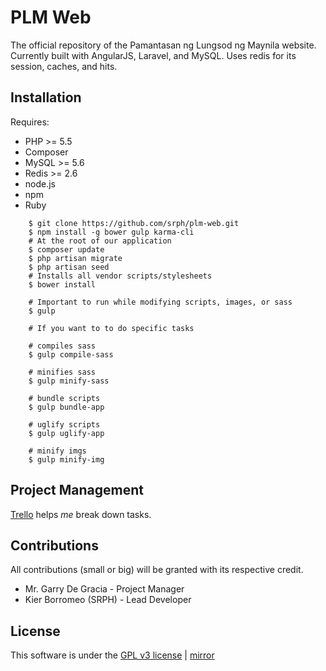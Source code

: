 PLM Web
======

The official repository of the Pamantasan ng Lungsod ng Maynila website. Currently built with AngularJS, Laravel, and MySQL. Uses redis for its session, caches, and hits.

## Installation ##

Requires:

- PHP >= 5.5
- Composer
- MySQL >= 5.6
- Redis >= 2.6
- node.js
- npm
- Ruby

```
	$ git clone https://github.com/srph/plm-web.git
	$ npm install -g bower gulp karma-cli
	# At the root of our application
	$ composer update
	$ php artisan migrate
	$ php artisan seed
	# Installs all vendor scripts/stylesheets
	$ bower install

	# Important to run while modifying scripts, images, or sass
	$ gulp

	# If you want to to do specific tasks

	# compiles sass
	$ gulp compile-sass

	# minifies sass
	$ gulp minify-sass

	# bundle scripts
	$ gulp bundle-app

	# uglify scripts
	$ gulp uglify-app

	# minify imgs
	$ gulp minify-img
```
	
## Project Management ##

[Trello](https://trello.com/b/k1vqoXPB/plm-web) helps *me* break down tasks.

## Contributions ##

All contributions (small or big) will be granted with its respective credit.

- Mr. Garry De Gracia - Project Manager
- Kier Borromeo (SRPH) - Lead Developer

## License ##

This software is under the [GPL v3 license](https://github.com/srph/plm-web/blob/master/LICENSE) | [mirror](http://choosealicense.com/licenses/gpl-v3/)